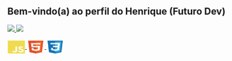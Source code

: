 ## Bem-vindo(a) ao perfil do Henrique (Futuro Dev)

 <div>
   <a href="https://github.com/HenriTT">
   <img height="180em" src="https://github-readme-stats.vercel.app/api?username=HenriTT&show_icons=true&theme=tokyonight&include_all_commits=true&count_private=true"/>
   <img height="180em" src="https://github-readme-stats.vercel.app/api/top-langs/?username=HenriTT&layout=compact&langs_count=6&theme=tokyonight"/>
</div>
    
<div style="display: inline_block"><br>
  <img align="center" alt="Js" height="30" width="40" src="https://raw.githubusercontent.com/devicons/devicon/master/icons/javascript/javascript-plain.svg">
  <img align="center" alt="HTML" height="30" width="40" src="https://raw.githubusercontent.com/devicons/devicon/master/icons/html5/html5-original.svg">
  <img align="center" alt="CSS" height="30" width="40" src="https://raw.githubusercontent.com/devicons/devicon/master/icons/css3/css3-original.svg">
  <img align="center" alt="Phyton" height="30" width="40" src="https://github.com/devicons/devicon/blob/master/icons/python/python-original.svg>
</div>
 
<br>
